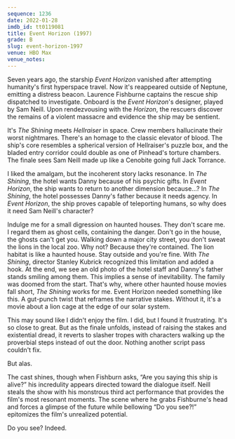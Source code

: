 ```yaml
---
sequence: 1236
date: 2022-01-28
imdb_id: tt0119081
title: Event Horizon (1997)
grade: B
slug: event-horizon-1997
venue: HBO Max
venue_notes:
---
```


Seven years ago, the starship _Event Horizon_ vanished after attempting humanity's first hyperspace travel. Now it's reappeared outside of Neptune, emitting a distress beacon. Laurence Fishburne captains the rescue ship dispatched to investigate. Onboard is the _Event Horizon_'s designer, played by Sam Neill. Upon rendezvousing with the _Horizon_, the rescuers discover the remains of a violent massacre and evidence the ship may be sentient.

<!-- end -->

It's <span data-imdb-id="tt0081505">_The Shining_</span> meets <span data-imdb-id="tt0093177">_Hellraiser_</span> in space. Crew members hallucinate their worst nightmares. There's an homage to the classic elevator of blood. The ship's core resembles a spherical version of Hellraiser's puzzle box, and the bladed entry corridor could double as one of Pinhead's torture chambers. The finale sees Sam Neill made up like a Cenobite going full Jack Torrance.

I liked the amalgam, but the incoherent story lacks resonance. In _The Shining_, the hotel wants Danny because of his psychic gifts. In _Event Horizon_, the ship wants to return to another dimension because…? In _The Shining_, the hotel possesses Danny's father because it needs agency. In _Event Horizon_, the ship proves capable of teleporting humans, so why does it need Sam Neill's character?

Indulge me for a small digression on haunted houses. They don't scare me. I regard them as ghost cells, containing the danger. Don't go in the house, the ghosts can't get you. Walking down a major city street, you don't sweat the lions in the local zoo. Why not? Because they're contained. The lion habitat is like a haunted house. Stay outside and you're fine. With _The Shining_, director Stanley Kubrick recognized this limitation and added a hook. At the end, we see an old photo of the hotel staff and Danny's father stands smiling among them. This implies a sense of inevitability. The family was doomed from the start. That's why, where other haunted house movies fall short, _The Shining_ works for me. Event Horizon needed something like this. A gut-punch twist that reframes the narrative stakes. Without it, it's a movie about a lion cage at the edge of our solar system.

This may sound like I didn't enjoy the film. I did, but I found it frustrating. It's so close to great. But as the finale unfolds, instead of raising the stakes and existential dread, it reverts to slasher tropes with characters walking up the proverbial steps instead of out the door. Nothing another script pass couldn't fix.

But alas.

The cast shines, though when Fishburn asks, “Are you saying this ship is alive?” his incredulity appears directed toward the dialogue itself. Neill steals the show with his monstrous third act performance that provides the film's most resonant moments. The scene where he grabs Fishburne's head and forces a glimpse of the future while bellowing “Do you see?!” epitomizes the film's unrealized potential.

Do you see? Indeed.
